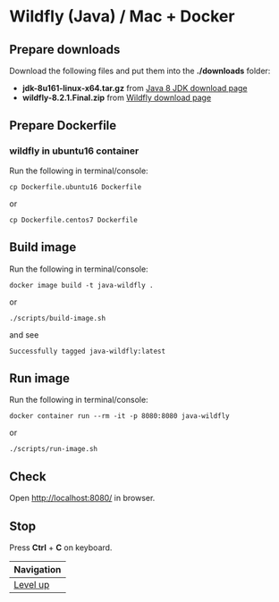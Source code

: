 # Wildfly (Java) / Mac + Docker #

## Prepare downloads ##

Download the following files and put them into the **./downloads** folder:

* **jdk-8u161-linux-x64.tar.gz** from [Java 8 JDK download page](http://www.oracle.com/technetwork/java/javase/downloads/jdk8-downloads-2133151.html)
* **wildfly-8.2.1.Final.zip** from [Wildfly download page](http://wildfly.org/downloads/)

## Prepare Dockerfile ##

### wildfly in ubuntu16 container ###

Run the following in terminal/console:

    cp Dockerfile.ubuntu16 Dockerfile

or

    cp Dockerfile.centos7 Dockerfile

## Build image ##

Run the following in terminal/console:

    docker image build -t java-wildfly .

or

    ./scripts/build-image.sh

and see

    Successfully tagged java-wildfly:latest

## Run image ##

Run the following in terminal/console:

    docker container run --rm -it -p 8080:8080 java-wildfly

or

    ./scripts/run-image.sh

## Check ##

Open [http://localhost:8080/](http://localhost:8080/) in browser.

## Stop ##

Press **Ctrl** + **C** on keyboard.

| Navigation               |
| ------------------------ |
| [Level up](../README.md) |
